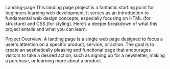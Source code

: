 Landing-page
This landing page project is a fantastic starting point for beginners learning web development. It serves as an introduction to fundamental web design concepts, especially focusing on HTML (for structure) and CSS (for styling). Here’s a deeper breakdown of what this project entails and what you can learn:

Project Overview:
A landing page is a single web page designed to focus a user's attention on a specific product, service, or action. The goal is to create an aesthetically pleasing and functional page that encourages visitors to take a desired action, such as signing up for a newsletter, making a purchase, or learning more about a product.
